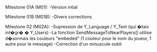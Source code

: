Milestone 01A (M01):
	-Version intial

Milestone 01B (M01B):
	-Divers corrections

Milestone 02 (M02A):
	-Supression de Y_Language / Y_Text (qui �tais int�gr� � Y_Users)
	-La fonction SendMessageToNearPlayers() utilise d�sormais les couleurs "embeded" (1 couleur pour le nom du joueur, 1 autre pour le message)
	-Correction d'un minuscule oubli